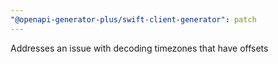 ```yaml
---
"@openapi-generator-plus/swift-client-generator": patch
---
```


Addresses an issue with decoding timezones that have offsets
